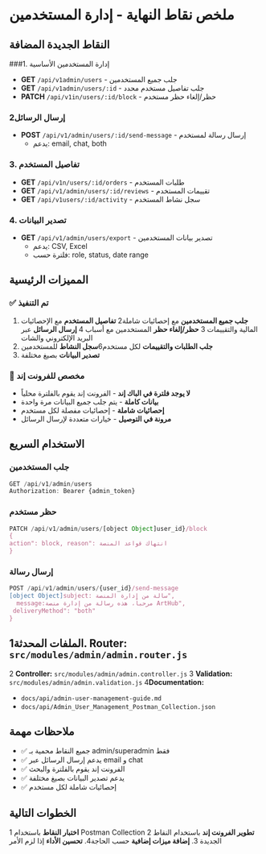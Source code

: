 # ملخص نقاط النهاية - إدارة المستخدمين

## النقاط الجديدة المضافة

###1. إدارة المستخدمين الأساسية
- **GET** `/api/v1admin/users` - جلب جميع المستخدمين
- **GET** `/api/v1admin/users/:id` - جلب تفاصيل مستخدم محدد
- **PATCH** `/api/v1in/users/:id/block` - حظر/إلغاء حظر مستخدم

### 2إرسال الرسائل
- **POST** `/api/v1/admin/users/:id/send-message` - إرسال رسالة لمستخدم
  - يدعم: email, chat, both

### 3. تفاصيل المستخدم
- **GET** `/api/v1n/users/:id/orders` - طلبات المستخدم
- **GET** `/api/v1/admin/users/:id/reviews` - تقييمات المستخدم
- **GET** `/api/v1users/:id/activity` - سجل نشاط المستخدم

### 4. تصدير البيانات
- **GET** `/api/v1/admin/users/export` - تصدير بيانات المستخدمين
  - يدعم: CSV, Excel
  - فلترة حسب: role, status, date range

## المميزات الرئيسية

### ✅ تم التنفيذ
1. **جلب جميع المستخدمين** مع إحصائيات شاملة2 **تفاصيل المستخدم** مع الإحصائيات المالية والتقييمات
3 **حظر/إلغاء حظر** المستخدمين مع أسباب
4 **إرسال الرسائل** عبر البريد الإلكتروني والشات
5. **جلب الطلبات والتقييمات** لكل مستخدم6**سجل النشاط** للمستخدمين
7. **تصدير البيانات** بصيغ مختلفة

### 🎯 مخصص للفرونت إند
- **لا يوجد فلترة في الباك إند** - الفرونت إند يقوم بالفلترة محلياً
- **بيانات كاملة** - يتم جلب جميع البيانات مرة واحدة
- **إحصائيات شاملة** - إحصائيات مفصلة لكل مستخدم
- **مرونة في التوصيل** - خيارات متعددة لإرسال الرسائل

## الاستخدام السريع

### جلب المستخدمين
```javascript
GET /api/v1/admin/users
Authorization: Bearer {admin_token}
```

### حظر مستخدم
```javascript
PATCH /api/v1/admin/users/[object Object]user_id}/block
{
action": block, reason": انتهاك قواعد المنصة
}
```

### إرسال رسالة
```javascript
POST /api/v1/admin/users/{user_id}/send-message
[object Object]subject: سالة من إدارة المنصة",
  message:مرحباً، هذه رسالة من إدارة منصة ArtHub",
 deliveryMethod": "both"
}
```

## الملفات المحدثة1. **Router:** `src/modules/admin/admin.router.js`
2 **Controller:** `src/modules/admin/admin.controller.js`
3 **Validation:** `src/modules/admin/admin.validation.js`
4**Documentation:** 
   - `docs/api/admin-user-management-guide.md`
   - `docs/api/Admin_User_Management_Postman_Collection.json`

## ملاحظات مهمة

- ✅ جميع النقاط محمية بـ admin/superadmin فقط
- ✅ يدعم إرسال الرسائل عبر email و chat
- ✅ الفرونت إند يقوم بالفلترة والبحث
- ✅ يدعم تصدير البيانات بصيغ مختلفة
- ✅ إحصائيات شاملة لكل مستخدم

## الخطوات التالية

1 **اختبار النقاط** باستخدام Postman Collection
2 **تطوير الفرونت إند** باستخدام النقاط الجديدة
3. **إضافة ميزات إضافية** حسب الحاجة4. **تحسين الأداء** إذا لزم الأمر 
